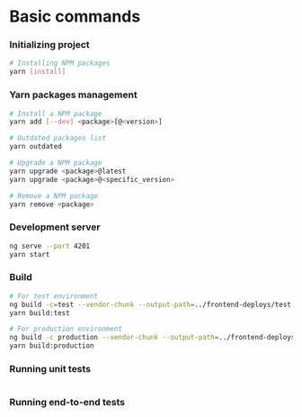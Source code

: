 # Basic commands

### Initializing project

```bash
# Installing NPM packages
yarn [install]
```

### Yarn packages management

```bash
# Install a NPM package
yarn add [--dev] <package>[@<version>]

# Outdated packages list
yarn outdated

# Upgrade a NPM package
yarn upgrade <package>@latest
yarn upgrade <package>@<specific_version>

# Remove a NPM package
yarn remove <package>
```

### Development server

```bash
ng serve --port 4201
yarn start
```

### Build

```bash
# For test environment
ng build -c=test --vendor-chunk --output-path=../frontend-deploys/test
yarn build:test

# For production environment
ng build -c production --vendor-chunk --output-path=../frontend-deploys/production
yarn build:production
```

### Running unit tests

```bash

```

### Running end-to-end tests

```bash

```
